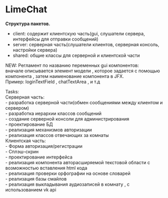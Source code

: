 # LimeChat
<b>Структура пакетов.</b><br>
<ul>

<li> client: содержит клиентскую часть(gui, слушатели сервера, интерфейсы для отправки сообщений)</li>
<li>  server: серверная часть(слушатели клиентов, серверная консоль, настройки сервера)</li>
<li> shared: общие классы для серверной и клиентской части</li>
 </ul>



NEW:
Регламент по названию переменных gui компонентов: <br>
вначале описывается элемент модели , которое задается с помощью компонента , затем наименование компонента в JFX.<br>
Пример: loginTextField , chatTextArea , и т.д


Tasks:<br>
 Серверная часть:<br>
    - разработка серверной части(обмен сообщениями между клиентом и сервером)<br>
    - разработка иерархии классов сообщений<br>
    - создание серверной консоли для администрирования<br>
    - проектирование БД<br>
    - реализация механизмов авторизации<br>
    - реализация классов отвечающих за комнаты<br>
 Клиентская часть:<br>
    - Форма авторизация/регистрации<br>
    - Сплэш-скрин<br>
    - проектирование интерфейса<br>
    - реализация компонента авторасширяемой текстовой области с возможностью вставления html кода<br>
    - реализация проверки орфографии на основе словарей<br>
    - реализация базы смайлов<br>
    - реализация выкладывания аудиозаписей в комнату , с использованием vk api<br>
